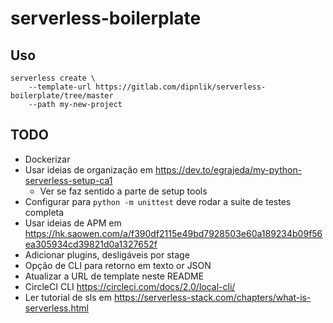 # serverless-boilerplate

## Uso

```
serverless create \
    --template-url https://gitlab.com/dipnlik/serverless-boilerplate/tree/master
    --path my-new-project
```

## TODO

- Dockerizar
- Usar ideias de organização em <https://dev.to/egrajeda/my-python-serverless-setup-ca1>
    - Ver se faz sentido a parte de setup tools
- Configurar para `python -m unittest` deve rodar a suite de testes completa
- Usar ideias de APM em <https://hk.saowen.com/a/f390df2115e49bd7928503e60a189234b09f56ea305934cd39821d0a1327652f>
- Adicionar plugins, desligáveis por stage
- Opção de CLI para retorno em texto or JSON
- Atualizar a URL de template neste README
- CircleCI CLI <https://circleci.com/docs/2.0/local-cli/>
- Ler tutorial de sls em <https://serverless-stack.com/chapters/what-is-serverless.html>
